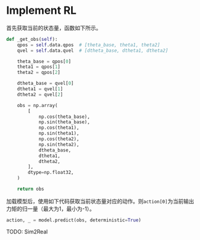 # Implement RL

首先获取当前的状态量，函数如下所示。

```python
def _get_obs(self):
    qpos = self.data.qpos  # [theta_base, theta1, theta2]
    qvel = self.data.qvel  # [dtheta_base, dtheta1, dtheta2]

    theta_base = qpos[0]
    theta1 = qpos[1]
    theta2 = qpos[2]

    dtheta_base = qvel[0]
    dtheta1 = qvel[1]
    dtheta2 = qvel[2]

    obs = np.array(
        [
            np.cos(theta_base),
            np.sin(theta_base),
            np.cos(theta1),
            np.sin(theta1),
            np.cos(theta2),
            np.sin(theta2),
            dtheta_base,
            dtheta1,
            dtheta2,
        ],
        dtype=np.float32,
    )

    return obs
```

加载模型后，使用如下代码获取当前状态量对应的动作。则`action[0]`为当前输出力矩的归一量（最大为1，最小为-1）。

```python
action, _ = model.predict(obs, deterministic=True)
```

TODO: Sim2Real
